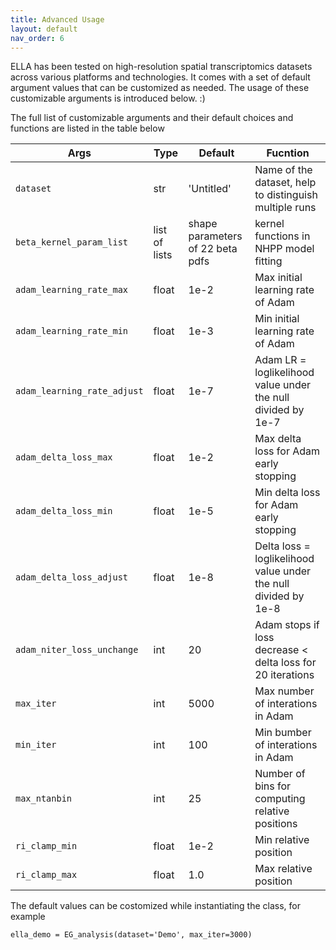 ```yaml
---
title: Advanced Usage
layout: default
nav_order: 6
---
```


ELLA has been tested on high-resolution spatial transcriptomics datasets across various platforms and technologies. It comes with a set of default argument values that can be customized as needed. The usage of these customizable arguments is introduced below. :)

The full list of customizable arguments and their default choices and functions are listed in the table below

| Args | Type | Default | Fucntion |
|------|------|---------|----------|
| `dataset` | str | 'Untitled' | Name of the dataset, help to distinguish multiple runs |
| `beta_kernel_param_list` | list of lists | shape parameters of 22 beta pdfs | kernel functions in NHPP model fitting | 
| `adam_learning_rate_max` | float | 1e-2 | Max initial learning rate of Adam |
| `adam_learning_rate_min` | float | 1e-3 | Min initial learning rate of Adam |
| `adam_learning_rate_adjust` | float | 1e-7 | Adam LR = loglikelihood value under the null divided by 1e-7 |
| `adam_delta_loss_max` | float | 1e-2 | Max delta loss for Adam early stopping |
| `adam_delta_loss_min` | float | 1e-5 | Min delta loss for Adam early stopping |
| `adam_delta_loss_adjust` | float | 1e-8 | Delta loss = loglikelihood value under the null divided by 1e-8 |
| `adam_niter_loss_unchange` | int | 20 | Adam stops if loss decrease < delta loss for 20 iterations |
| `max_iter` | int | 5000 | Max number of interations in Adam |
| `min_iter` | int | 100 | Min bumber of interations in Adam |
| `max_ntanbin` | int | 25 | Number of bins for computing relative positions |
| `ri_clamp_min` | float | 1e-2 | Min relative position |
| `ri_clamp_max` | float | 1.0 | Max relative position |

The default values can be costomized while instantiating the class, for example
```
ella_demo = EG_analysis(dataset='Demo', max_iter=3000)
```



